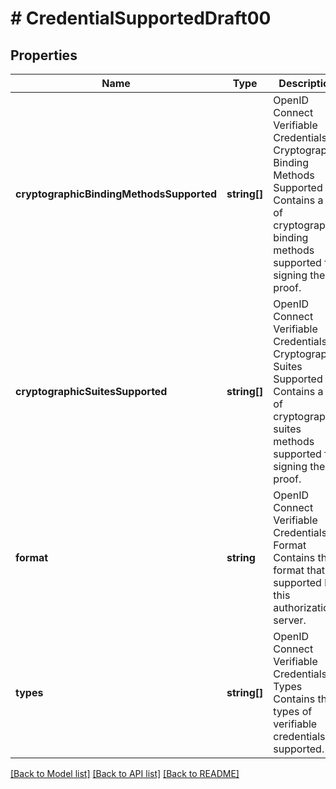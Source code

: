 # # CredentialSupportedDraft00

## Properties

Name | Type | Description | Notes
------------ | ------------- | ------------- | -------------
**cryptographicBindingMethodsSupported** | **string[]** | OpenID Connect Verifiable Credentials Cryptographic Binding Methods Supported  Contains a list of cryptographic binding methods supported for signing the proof. | [optional]
**cryptographicSuitesSupported** | **string[]** | OpenID Connect Verifiable Credentials Cryptographic Suites Supported  Contains a list of cryptographic suites methods supported for signing the proof. | [optional]
**format** | **string** | OpenID Connect Verifiable Credentials Format  Contains the format that is supported by this authorization server. | [optional]
**types** | **string[]** | OpenID Connect Verifiable Credentials Types  Contains the types of verifiable credentials supported. | [optional]

[[Back to Model list]](../../README.md#models) [[Back to API list]](../../README.md#endpoints) [[Back to README]](../../README.md)
